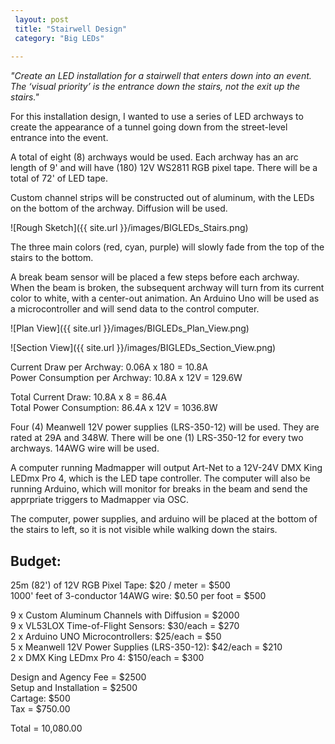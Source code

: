 ```yaml
---
 layout: post
 title: "Stairwell Design"
 category: "Big LEDs"
 
---
```


*"Create an LED installation for a stairwell that enters down into an event. The ‘visual priority’ is the entrance down the stairs, not the exit up the stairs."*

For this installation design, I wanted to use a series of LED archways to create the appearance of a tunnel going down from the street-level entrance into the event. 

A total of eight (8) archways would be used. Each archway has an arc length of 9' and will have (180) 12V WS2811 RGB pixel tape. There will be a total of 72' of LED tape. 

Custom channel strips will be constructed out of aluminum, with the LEDs on the bottom of the archway. Diffusion will be used. 

![Rough Sketch]({{ site.url }}/images/BIGLEDs_Stairs.png)

The three main colors (red, cyan, purple) will slowly fade from the top of the stairs to the bottom. 

A break beam sensor will be placed a few steps before each archway. When the beam is broken, the subsequent archway will turn from its current color to white, with a center-out animation. An Arduino Uno will be used as a microcontroller and will send data to the control computer. 

![Plan View]({{ site.url }}/images/BIGLEDs_Plan_View.png)


![Section View]({{ site.url }}/images/BIGLEDs_Section_View.png)


Current Draw per Archway: 0.06A x 180 = 10.8A  
Power Consumption per Archway: 10.8A x 12V = 129.6W

Total Current Draw: 10.8A x 8 = 86.4A  
Total Power Consumption: 86.4A x 12V = 1036.8W


Four (4) Meanwell 12V power supplies (LRS-350-12) will be used. They are rated at 29A and 348W.
There will be one (1) LRS-350-12 for every two archways. 14AWG wire will be used. 

A computer running Madmapper will output Art-Net to a 12V-24V DMX King LEDmx Pro 4, which is the LED tape controller.  The computer will also be running Arduino, which will monitor for breaks in the beam and send the apprpriate triggers to Madmapper via OSC. 

The computer, power supplies, and arduino will be placed at the bottom of the stairs to left, so it is not visible while walking down the stairs. 


## Budget:

25m (82') of 12V RGB Pixel Tape: $20 / meter = $500  
1000' feet of 3-conductor 14AWG wire: $0.50 per foot = $500  

9 x Custom Aluminum Channels with Diffusion = $2000  
9 x VL53LOX Time-of-Flight Sensors: $30/each = $270  
2 x Arduino UNO Microcontrollers: $25/each = $50   
5 x Meanwell 12V Power Supplies (LRS-350-12): $42/each = $210  
2 x DMX King LEDmx Pro 4: $150/each = $300  

Design and Agency Fee = $2500  
Setup and Installation = $2500  
Cartage: $500  
Tax = $750.00

Total = 10,080.00
